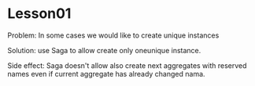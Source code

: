 # Lesson01

Problem: In some cases we would like to create unique instances

Solution: use Saga to allow create only oneunique instance.

Side effect:
Saga doesn't allow also create next aggregates with reserved names even if current aggregate has already changed nama.
